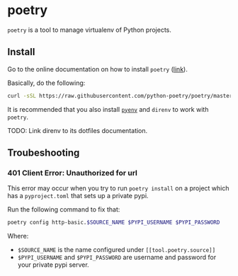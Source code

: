 # poetry

`poetry` is a tool to manage virtualenv of Python projects.

## Install

Go to the online documentation on how to install `poetry` ([link][poetry-install]).

Basically, do the following:

```bash
curl -sSL https://raw.githubusercontent.com/python-poetry/poetry/master/get-poetry.py | python -
```

It is recommended that you also install [`pyenv`](/tools/poetry/README.md) and `direnv` to work with `poetry`.

TODO: Link direnv to its dotfiles documentation.

[poetry-install]: https://python-poetry.org/docs/#installation

## Troubeshooting

### 401 Client Error: Unauthorized for url

This error may occur when you try to run `poetry install` on a project which has a `pyproject.toml` that sets up a private pypi.

Run the following command to fix that:

```bash
poetry config http-basic.$SOURCE_NAME $PYPI_USERNAME $PYPI_PASSWORD
```

Where:

* `$SOURCE_NAME` is the name configured under `[[tool.poetry.source]]`
* `$PYPI_USERNAME` and `$PYPI_PASSWORD` are username and password for your private pypi server.
